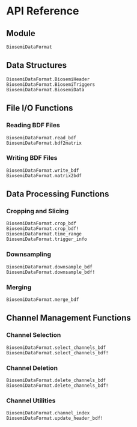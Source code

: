 # API Reference

## Module

```@docs
BiosemiDataFormat
```

## Data Structures

```@docs
BiosemiDataFormat.BiosemiHeader
BiosemiDataFormat.BiosemiTriggers
BiosemiDataFormat.BiosemiData
```

## File I/O Functions

### Reading BDF Files

```@docs
BiosemiDataFormat.read_bdf
BiosemiDataFormat.bdf2matrix
```

### Writing BDF Files

```@docs
BiosemiDataFormat.write_bdf
BiosemiDataFormat.matrix2bdf
```

## Data Processing Functions

### Cropping and Slicing

```@docs
BiosemiDataFormat.crop_bdf
BiosemiDataFormat.crop_bdf!
BiosemiDataFormat.time_range
BiosemiDataFormat.trigger_info
```

### Downsampling

```@docs
BiosemiDataFormat.downsample_bdf
BiosemiDataFormat.downsample_bdf!
```

### Merging

```@docs
BiosemiDataFormat.merge_bdf
```

## Channel Management Functions

### Channel Selection

```@docs
BiosemiDataFormat.select_channels_bdf
BiosemiDataFormat.select_channels_bdf!
```

### Channel Deletion

```@docs
BiosemiDataFormat.delete_channels_bdf
BiosemiDataFormat.delete_channels_bdf!
```

### Channel Utilities

```@docs
BiosemiDataFormat.channel_index
BiosemiDataFormat.update_header_bdf!
```
